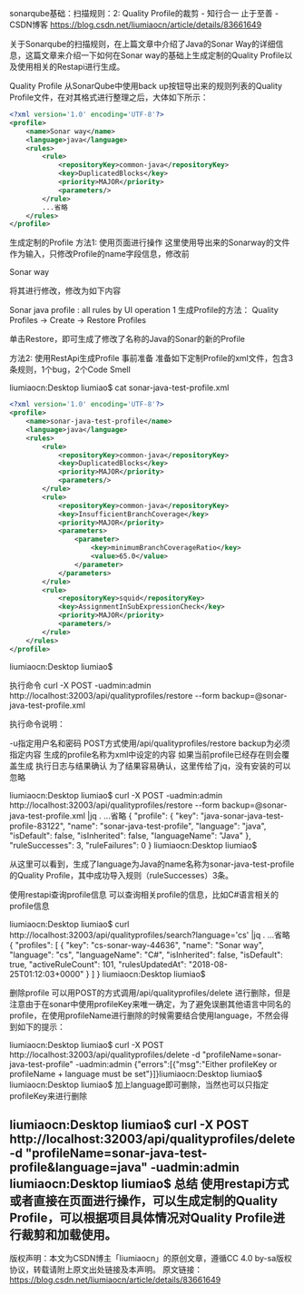 sonarqube基础：扫描规则：2: Quality Profile的裁剪 - 知行合一 止于至善 - CSDN博客 https://blog.csdn.net/liumiaocn/article/details/83661649

关于Sonarqube的扫描规则，在上篇文章中介绍了Java的Sonar Way的详细信息，这篇文章来介绍一下如何在Sonar way的基础上生成定制的Quality Profile以及使用相关的Restapi进行生成。

Quality Profile
从SonarQube中使用back up按钮导出来的规则列表的Quality Profile文件，在对其格式进行整理之后，大体如下所示：

```xml
<?xml version='1.0' encoding='UTF-8'?>
<profile>
    <name>Sonar way</name>
    <language>java</language>
    <rules>
        <rule>
            <repositoryKey>common-java</repositoryKey>
            <key>DuplicatedBlocks</key>
            <priority>MAJOR</priority>
            <parameters/>
        </rule>
        ...省略
    </rules>
</profile>
```
生成定制的Profile
方法1: 使用页面进行操作
这里使用导出来的Sonarway的文件作为输入，只修改Profile的name字段信息，修改前

<name>Sonar way</name>

将其进行修改，修改为如下内容

<name>Sonar java profile : all rules by UI operation</name>
1
生成Profile的方法：
Quality Profiles -> Create -> Restore Profiles

单击Restore，即可生成了修改了名称的Java的Sonar的新的Profile


方法2: 使用RestApi生成Profile
事前准备
准备如下定制Profile的xml文件，包含3条规则，1个bug，2个Code Smell

liumiaocn:Desktop liumiao$ cat sonar-java-test-profile.xml 
```xml
<?xml version='1.0' encoding='UTF-8'?>
<profile>
    <name>sonar-java-test-profile</name>
    <language>java</language>
    <rules>
        <rule>
            <repositoryKey>common-java</repositoryKey>
            <key>DuplicatedBlocks</key>
            <priority>MAJOR</priority>
            <parameters/>
        </rule>
        <rule>
            <repositoryKey>common-java</repositoryKey>
            <key>InsufficientBranchCoverage</key>
            <priority>MAJOR</priority>
            <parameters>
                <parameter>
                    <key>minimumBranchCoverageRatio</key>
                    <value>65.0</value>
                </parameter>
            </parameters>
        </rule>
        <rule>
            <repositoryKey>squid</repositoryKey>
            <key>AssignmentInSubExpressionCheck</key>
            <priority>MAJOR</priority>
            <parameters/>
        </rule>
    </rules>
</profile>
```
liumiaocn:Desktop liumiao$

执行命令
curl -X POST -uadmin:admin http://localhost:32003/api/qualityprofiles/restore --form backup=@sonar-java-test-profile.xml

执行命令说明：

-u指定用户名和密码
POST方式使用/api/qualityprofiles/restore
backup为必须指定内容
生成的profile名称为xml中设定的内容
如果当前profile已经存在则会覆盖生成
执行日志与结果确认
为了结果容易确认，这里传给了jq，没有安装的可以忽略

liumiaocn:Desktop liumiao$ curl -X POST -uadmin:admin http://localhost:32003/api/qualityprofiles/restore --form backup=@sonar-java-test-profile.xml |jq .
...省略
{
  "profile": {
    "key": "java-sonar-java-test-profile-83122",
    "name": "sonar-java-test-profile",
    "language": "java",
    "isDefault": false,
    "isInherited": false,
    "languageName": "Java"
  },
  "ruleSuccesses": 3,
  "ruleFailures": 0
}
liumiaocn:Desktop liumiao$ 

从这里可以看到，生成了language为Java的name名称为sonar-java-test-profile的Quality Profile，其中成功导入规则（ruleSuccesses）3条。



使用restapi查询profile信息
可以查询相关profile的信息，比如C#语言相关的profile信息

liumiaocn:Desktop liumiao$ curl http://localhost:32003/api/qualityprofiles/search?language='cs' |jq .
...省略
{
  "profiles": [
    {
      "key": "cs-sonar-way-44636",
      "name": "Sonar way",
      "language": "cs",
      "languageName": "C#",
      "isInherited": false,
      "isDefault": true,
      "activeRuleCount": 101,
      "rulesUpdatedAt": "2018-08-25T01:12:03+0000"
    }
  ]
}
liumiaocn:Desktop liumiao$ 

删除profile
可以用POST的方式调用/api/qualityprofiles/delete 进行删除，但是注意由于在sonar中使用profileKey来唯一确定，为了避免误删其他语言中同名的profile，在使用profileName进行删除的时候需要结合使用language，不然会得到如下的提示：

liumiaocn:Desktop liumiao$ curl -X POST http://localhost:32003/api/qualityprofiles/delete -d "profileName=sonar-java-test-profile" -uadmin:admin
{"errors":[{"msg":"Either profileKey or profileName + language must be set"}]}liumiaocn:Desktop liumiao$ 
liumiaocn:Desktop liumiao$ 
加上language即可删除，当然也可以只指定profileKey来进行删除

liumiaocn:Desktop liumiao$ curl -X POST http://localhost:32003/api/qualityprofiles/delete -d "profileName=sonar-java-test-profile&language=java" -uadmin:admin
liumiaocn:Desktop liumiao$
总结
使用restapi方式或者直接在页面进行操作，可以生成定制的Quality Profile，可以根据项目具体情况对Quality Profile进行裁剪和加载使用。
--------------------- 
版权声明：本文为CSDN博主「liumiaocn」的原创文章，遵循CC 4.0 by-sa版权协议，转载请附上原文出处链接及本声明。
原文链接：https://blog.csdn.net/liumiaocn/article/details/83661649